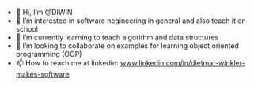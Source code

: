 - 👋 Hi, I’m @DIWIN
- 👀 I’m interested in software negineering in general and also teach it on school
- 🌱 I’m currently learning to teach algorithm and data structures
- 💞️ I’m looking to collaborate on examples for learning object oriented programming (OOP)
- 📫 How to reach me at linkedin: www.linkedin.com/in/dietmar-winkler-makes-software

<!---
DIWIN/DIWIN is a ✨ special ✨ repository because its `README.md` (this file) appears on your GitHub profile.
You can click the Preview link to take a look at your changes.
--->
